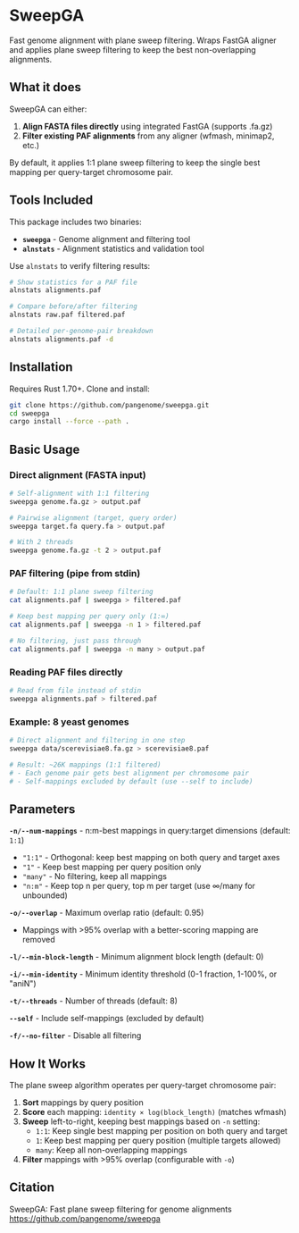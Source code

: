 # SweepGA

Fast genome alignment with plane sweep filtering. Wraps FastGA aligner and applies plane sweep filtering to keep the best non-overlapping alignments.

## What it does

SweepGA can either:
1. **Align FASTA files directly** using integrated FastGA (supports .fa.gz)
2. **Filter existing PAF alignments** from any aligner (wfmash, minimap2, etc.)

By default, it applies 1:1 plane sweep filtering to keep the single best mapping per query-target chromosome pair.

## Tools Included

This package includes two binaries:

- **`sweepga`** - Genome alignment and filtering tool
- **`alnstats`** - Alignment statistics and validation tool

Use `alnstats` to verify filtering results:
```bash
# Show statistics for a PAF file
alnstats alignments.paf

# Compare before/after filtering
alnstats raw.paf filtered.paf

# Detailed per-genome-pair breakdown
alnstats alignments.paf -d
```

## Installation

Requires Rust 1.70+. Clone and install:

```bash
git clone https://github.com/pangenome/sweepga.git
cd sweepga
cargo install --force --path .
```

## Basic Usage

### Direct alignment (FASTA input)

```bash
# Self-alignment with 1:1 filtering
sweepga genome.fa.gz > output.paf

# Pairwise alignment (target, query order)
sweepga target.fa query.fa > output.paf

# With 2 threads
sweepga genome.fa.gz -t 2 > output.paf
```

### PAF filtering (pipe from stdin)

```bash
# Default: 1:1 plane sweep filtering
cat alignments.paf | sweepga > filtered.paf

# Keep best mapping per query only (1:∞)
cat alignments.paf | sweepga -n 1 > filtered.paf

# No filtering, just pass through
cat alignments.paf | sweepga -n many > output.paf
```

### Reading PAF files directly

```bash
# Read from file instead of stdin
sweepga alignments.paf > filtered.paf
```

### Example: 8 yeast genomes

```bash
# Direct alignment and filtering in one step
sweepga data/scerevisiae8.fa.gz > scerevisiae8.paf

# Result: ~26K mappings (1:1 filtered)
# - Each genome pair gets best alignment per chromosome pair
# - Self-mappings excluded by default (use --self to include)
```

## Parameters

**`-n/--num-mappings`** - n:m-best mappings in query:target dimensions (default: `1:1`)
- `"1:1"` - Orthogonal: keep best mapping on both query and target axes
- `"1"` - Keep best mapping per query position only
- `"many"` - No filtering, keep all mappings
- `"n:m"` - Keep top n per query, top m per target (use ∞/many for unbounded)

**`-o/--overlap`** - Maximum overlap ratio (default: 0.95)
- Mappings with >95% overlap with a better-scoring mapping are removed

**`-l/--min-block-length`** - Minimum alignment block length (default: 0)

**`-i/--min-identity`** - Minimum identity threshold (0-1 fraction, 1-100%, or "aniN")

**`-t/--threads`** - Number of threads (default: 8)

**`--self`** - Include self-mappings (excluded by default)

**`-f/--no-filter`** - Disable all filtering

## How It Works

The plane sweep algorithm operates per query-target chromosome pair:

1. **Sort** mappings by query position
2. **Score** each mapping: `identity × log(block_length)` (matches wfmash)
3. **Sweep** left-to-right, keeping best mappings based on `-n` setting:
   - `1:1`: Keep single best mapping per position on both query and target
   - `1`: Keep best mapping per query position (multiple targets allowed)
   - `many`: Keep all non-overlapping mappings
4. **Filter** mappings with >95% overlap (configurable with `-o`)

## Citation

SweepGA: Fast plane sweep filtering for genome alignments
https://github.com/pangenome/sweepga